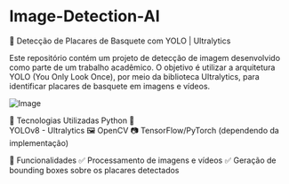 # Image-Detection-AI
🏀 Detecção de Placares de Basquete com YOLO | Ultralytics

Este repositório contém um projeto de detecção de imagem desenvolvido como parte de um trabalho acadêmico. O objetivo é utilizar a arquitetura YOLO (You Only Look Once), por meio da biblioteca Ultralytics, para identificar placares de basquete em imagens e vídeos.

![Image](https://github.com/user-attachments/assets/d918b673-56c0-42f9-96da-c4b99c315db9)

🚀 Tecnologias Utilizadas
Python 🐍 <br>
YOLOv8 - Ultralytics 🖼️
OpenCV 📷
TensorFlow/PyTorch (dependendo da implementação)

📌 Funcionalidades
✅ Processamento de imagens e vídeos
✅ Geração de bounding boxes sobre os placares detectados
